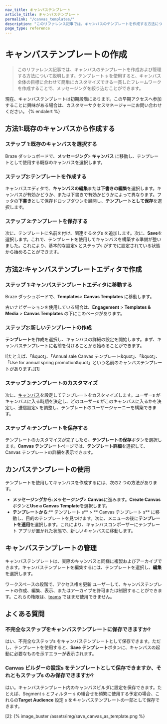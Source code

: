 ```yaml
---
nav_title: キャンバステンプレート
article_title: キャンバステンプレート
permalink: "/canvas_templates/"
description: "このリファレンス記事では、キャンバスのテンプレートを作成する方法について説明します。"
page_type: reference
---
```


# キャンバステンプレートの作成

> このリファレンス記事では、キャンバスのテンプレートを作成および管理する方法について説明します。テンプレート s を使用すると、キャンバス全体の目標に合わせて簡単にカスタマイズできる一貫したフレームワークを作成することで、メッセージングを絞り込むことができます。


現在、キャンバステンプレートは初期段階にあります。この早期アクセスへ参加することに興味がある場合は、カスタマーサクセスマネージャーにお問い合わせください。
{% endalert %}

## 方法1:既存のキャンバスから作成する

### ステップ 1:既存のキャンバスを選択する

Braze ダッシュボードで、**メッセージング**> **キャンバス** に移動し、テンプレートとして使用する既存のキャンバスを選択します。

### ステップ2:テンプレートを作成する

キャンバスエディタで、**キャンバスの編集**または**下書きの編集**を選択します。キャンバスが有効かどうか、または下書きで有効かどうかによって異なります。フッタの**下書き**として保存ドロップダウンを展開し、**テンプレートとして保存**を選択します。



### ステップ 3:テンプレートを保存する

次に、テンプレートに名前を付け、関連するタグs を追加します。次に、**Save**を選択します。これで、テンプレートを使用してキャンバスを構築する準備が整いました。これにより、基本的な設定s とステップs がすでに設定されている状態から始めることができます。

## 方法2:キャンバステンプレートエディタで作成

### ステップ 1:キャンバステンプレートエディタに移動する

Braze ダッシュボードで、**Templates**> **Canvas Templates** に移動します。


古いナビゲーションを使用している場合は、**Engagement** > **Templates & Media** > **Canvas Templates** の下にこのページがあります。


### ステップ2:新しいテンプレートの作成

**テンプレート**を作成を選択し、キャンバスの詳細の設定を開始します。まず、キャンバステンプレートに名前を付けることから始めることができます。

![たとえば、「&quot」、「Annual sale Canvas テンプレート&quot」、「&quot」、「Use for annual spring promotion&quot」という名前のキャンバステンプレートがあります。][1]

### ステップ 3:テンプレートのカスタマイズ

次に、[キャンバス]({{site.baseurl}}/user_guide/engagement_tools/canvas/create_a_canvas/create_a_canvas/#step-2-set-up-your-canvas)を設定してテンプレートをカスタマイズします。ユーザーs がキャンバスに入る時期を決定し、どのユーザーs がこのキャンバスに入るかを決定し、送信設定s を調整し、テンプレートのユーザージャーニーを構築できます。

### ステップ 4:テンプレートを保存する

テンプレートのカスタマイズが完了したら、**テンプレートの保存**ボタンを選択します。**Canvas テンプレート**ページでは、<i class="fas fa-list"></i>**テンプレート詳細**を選択して、Canvas テンプレートの詳細を表示できます。 

## カンバステンプレートの使用

テンプレートを使用してキャンバスを作成するには、次の2 つの方法があります。
- **メッセージングから**:**メッセージング**> **Canvas**に進みます。**Create Canvas**ボタンと**Use a Canvas Template**を選択します。
- **テンプレートから**:** テンプレート s** > ** Canvas テンプレート s** に移動し、目的のテンプレートを見つけます。次に、<i class="fas fa-ellipsis-vertical"></i>メニューの後に**テンプレートを適用**を選択します。これにより、キャンバスコンポーザーにテンプレート アプリが置かれた状態で、新しいキャンバスに移動します。

## キャンバステンプレートの管理

キャンバステンプレートは、実際のキャンバスと同様に複製およびアーカイブできます。キャンバステンプレートを編集するには、テンプレートを選択し、**<i class="fas fa-pencil-alt"></i>編集**を選択します。

ワークスペースの段階で、アクセス権を更新 ユーザーして、キャンバステンプレートの作成、編集、表示、またはアーカイブを許可または制限することができます。これらの権限は、[teams]({{site.baseurl}}/user_guide/administrative/app_settings/manage_your_braze_users/teams) ではまだ使用できません。

## よくある質問

### 不完全なステップをキャンバステンプレートに保存できますか?

はい、不完全なステップs をキャンバステンプレートとして保存できます。ただし、テンプレートを使用すると、**Save テンプレート**ボタンに、キャンバスの起動に必要なものを示すエラーが表示されます。

### Canvas ビルダーの設定s をテンプレートとして保存できますか、それともステップs のみ保存できますか? 

はい。キャンバステンプレート内のキャンバスビルダに設定を保存できます。たとえば、Segment s とフィルター s の組合せを頻繁に使用する予定の場合、これらの**Target Audience** 設定 s をキャンバステンプレートの一部として保存できます。


[2]: {% image_buster /assets/img/save_canvas_as_template.png %}